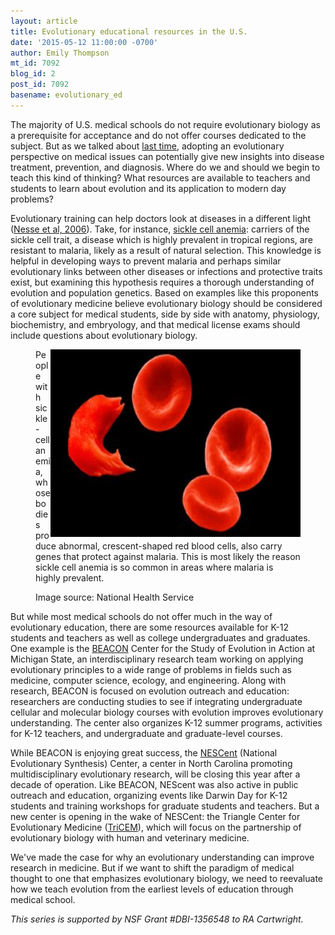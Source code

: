 ```yaml
---
layout: article
title: Evolutionary educational resources in the U.S.
date: '2015-05-12 11:00:00 -0700'
author: Emily Thompson
mt_id: 7092
blog_id: 2
post_id: 7092
basename: evolutionary_ed
---
```

The majority of U.S. medical schools do not require evolutionary biology as a prerequisite for acceptance and do not offer courses dedicated to the subject. But as we talked about [last time](http://pandasthumb.org/archives/2015/04/what-do-darwin.html), adopting an evolutionary perspective on medical issues can potentially give new insights into disease treatment, prevention, and diagnosis. Where do we and should we begin to teach this kind of thinking? What resources are available to teachers and students to learn about evolution and its application to modern day problems?

Evolutionary training can help doctors look at diseases in a different light ([Nesse et al, 2006](http://www-personal.umich.edu/~nesse/Articles/NesseOmennStearns-MedNeedsEvolAnnot-Science-2006.pdf)). Take, for instance, [sickle cell anemia](http://www.nature.com/scitable/topicpage/natural-selection-uncovering-mechanisms-of-evolutionary-adaptation-34539): carriers of the sickle cell trait, a disease which is highly prevalent in tropical regions, are resistant to malaria, likely as a result of natural selection. This knowledge is helpful in developing ways to prevent malaria and perhaps similar evolutionary links between other diseases or infections and protective traits exist, but examining this hypothesis requires a thorough understanding of evolution and population genetics. Based on examples like this proponents of evolutionary medicine believe evolutionary biology should be considered a core subject for medical students, side by side with anatomy, physiology, biochemistry, and embryology, and that medical license exams should include questions about evolutionary biology.

<figure>
<img src="/uploads/2015/sickle%20cell.jpg" alt="" width="400" height="300" style="float:right;" />
<figcaption markdown="span">
People with sickle-cell anemia, whose bodies produce abnormal, crescent-shaped red blood cells, also carry genes that protect against malaria. This is most likely the reason sickle cell anemia is so common in areas where malaria is highly prevalent.

Image source: National Health Service

</figcaption>
</figure>

But while most medical schools do not offer much in the way of evolutionary education, there are some resources available for K-12 students and teachers as well as college undergraduates and graduates. One example is the [BEACON](http://beacon-center.org) Center for the Study of Evolution in Action at Michigan State, an interdisciplinary research team working on applying evolutionary principles to a wide range of problems in fields such as medicine, computer science, ecology, and engineering. Along with research, BEACON is focused on evolution outreach and education: researchers are conducting studies to see if integrating undergraduate cellular and molecular biology courses with evolution improves evolutionary understanding. The center also organizes K-12 summer programs, activities for K-12 teachers, and undergraduate and graduate-level courses. 

While BEACON is enjoying great success, the [NESCent](http://www.nescent.org) (National Evolutionary Synthesis) Center, a center in North Carolina promoting multidisciplinary evolutionary research, will be closing this year after a decade of operation. Like BEACON, NEScent was also active in public outreach and education, organizing events like Darwin Day for K-12 students and training workshops for graduate students and teachers. But a new center is opening in the wake of NESCent: the Triangle Center for Evolutionary Medicine ([TriCEM](http://www.eurekalert.org/pub_releases/2014-11/nesc-ncr112114.php)), which will focus on the partnership of evolutionary biology with human and veterinary medicine. 

We've made the case for why an evolutionary understanding can improve research in medicine. But if we want to shift the paradigm of medical thought to one that emphasizes evolutionary biology, we need to reevaluate how we teach evolution from the earliest levels of education through medical school. 

_This series is supported by NSF Grant #DBI-1356548 to RA Cartwright._
